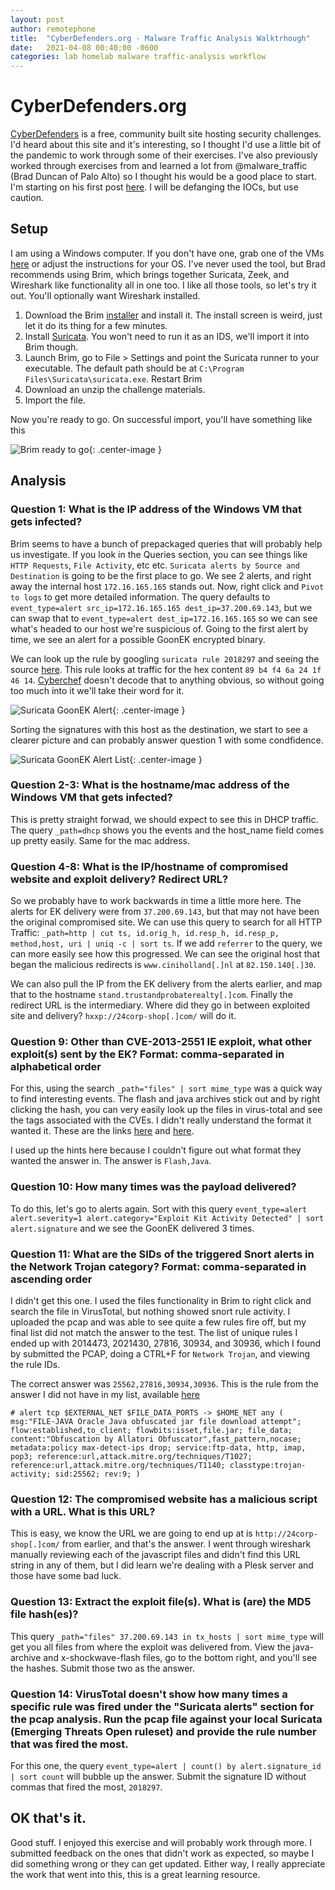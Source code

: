 ```yaml
---
layout: post
author: remotephone
title:  "CyberDefenders.org - Malware Traffic Analysis Walktrhough"
date:   2021-04-08 00:40:00 -0600
categories: lab homelab malware traffic-analysis workflow
---
```


# CyberDefenders.org

[CyberDefenders](https://cyberdefenders.org/) is a free, community built site hosting security challenges. I'd heard about this site and it's interesting, so I thought I'd use a little bit of the pandemic to work through some of their exercises. I've also previously worked through exercises from and learned a lot from @malware_traffic (Brad Duncan of Palo Alto) so I thought his would be a good place to start. I'm starting on his first post [here](https://cyberdefenders.org/labs/17). I will be defanging the IOCs, but use caution.


## Setup

I am using a Windows computer. If you don't have one, grab one of the VMs [here](https://developer.microsoft.com/en-us/windows/downloads/virtual-machines/) or adjust the instructions for your OS. I've never used the tool, but Brad recommends using Brim, which brings together Suricata, Zeek, and Wireshark like functionality all in one too. I like all those tools, so let's try it out. You'll optionally want Wireshark installed.

1. Download the Brim [installer](https://www.brimsecurity.com/download/) and install it. The install screen is weird, just let it do its thing for a few minutes.  
2. Install [Suricata](https://suricata-ids.org/download/). You won't need to run it as an IDS, we'll import it into Brim though.  
3. Launch Brim, go to File > Settings and point the Suricata runner to your executable. The default path should be at `C:\Program Files\Suricata\suricata.exe`. Restart Brim  
4. Download an unzip the challenge materials.  
5. Import the file. 

Now you're ready to go. On successful import, you'll have something like this

![Brim ready to go]({{site.url}}/images/brim_mta1_1.png){: .center-image }


## Analysis

### Question 1: What is the IP address of the Windows VM that gets infected?

Brim seems to have a bunch of prepackaged queries that will probably help us investigate. If you look in the Queries section, you can see things like `HTTP Requests`, `File Activity`, etc etc. `Suricata alerts by Source and Destination` is going to be the first place to go. We see 2 alerts, and right away the internal host `172.16.165.165` stands out. Now, right click and `Pivot to logs` to get more detailed information. The query defaults to `event_type=alert src_ip=172.16.165.165 dest_ip=37.200.69.143`, but we can swap that to `event_type=alert dest_ip=172.16.165.165` so we can see what's headed to our host we're suspicious of. Going to the first alert by time, we see an alert for a possible GoonEK encrypted binary. 

We can look up the rule by googling `suricata rule 2018297` and seeing the source [here](https://github.com/OISF/suricata-update/blob/master/tests/emerging-current_events.rules#L2661). This rule looks at traffic for the hex content `89 b4 f4 6a 24 1f 46 14`. [Cyberchef](https://gchq.github.io/CyberChef/#recipe=From_Hex('Auto')&input=ODkgYjQgZjQgNmEgMjQgMWYgNDYgMTQ) doesn't decode that to anything obvious, so without going too much into it we'll take their word for it.  

![Suricata GoonEK Alert]({{site.url}}/images/brim_mta1_2.png){: .center-image }

Sorting the signatures with this host as the destination, we start to see a clearer picture and can probably answer question 1 with some condfidence. 

![Suricata GoonEK Alert List]({{site.url}}/images/brim_mta1_3.png){: .center-image }


### Question 2-3: What is the hostname/mac address of the Windows VM that gets infected?  

This is pretty straight forwad, we should expect to see this in DHCP traffic. The query `_path=dhcp` shows you the events and the host_name field comes up pretty easily. Same for the mac address.  

### Question 4-8: What is the IP/hostname of compromised website and exploit delivery? Redirect URL?  

So we probably have to work backwards in time a little more here. The alerts for EK delivery were from `37.200.69.143`, but that may not have been the original compromised site. We can use this query to search for all HTTP Traffic: `_path=http | cut ts, id.orig_h, id.resp_h, id.resp_p, method,host, uri | uniq -c | sort ts`. If we add `referrer` to the query, we can more easily see how this progressed. We can see the original host that began the malicious redirects is `www.ciniholland[.]nl` at `82.150.140[.]30`.  

We can also pull the IP from the EK delivery from the alerts earlier, and map that to the hostname `stand.trustandprobaterealty[.]com`.  Finally the redirect URL is the intermediary. Where did they go in between exploited site and delivery?  `hxxp://24corp-shop[.]com/` will do it.  


### Question 9: Other than CVE-2013-2551 IE exploit, what other exploit(s) sent by the EK? Format: comma-separated in alphabetical order	

For this, using the search `_path="files" | sort mime_type` was a quick way to find interesting events. The flash and java archives stick out and by right clicking the hash, you can very easily look up the files in virus-total and see the tags associated with the CVEs. I didn't really understand the format it wanted it. These are the links [here](https://www.virustotal.com/gui/file/e2e33b802a0d939d07bd8291f23484c2f68ccc33dc0655eb4493e5d3aebc0747/detection) and [here](https://www.virustotal.com/gui/file/178be0ed83a7a9020121dee1c305fd6ca3b74d15836835cfb1684da0b44190d3/detection).  

I used up the hints here because I couldn't figure out what format they wanted the answer in. The answer is `Flash,Java`.  

### Question 10: How many times was the payload delivered?	

To do this, let's go to alerts again. Sort with this query `event_type=alert alert.severity=1 alert.category="Exploit Kit Activity Detected" | sort alert.signature` and we see the GoonEK delivered 3 times.

### Question 11: What are the SIDs of the triggered Snort alerts in the Network Trojan category? Format: comma-separated in ascending order	

I didn't get this one. I used the files functionality in Brim to right click and search the file in VirusTotal, but nothing showed snort rule activity. I uploaded the pcap and was able to see quite a few rules fire off, but my final list did not match the answer to the test. The list of unique rules I ended up with 2014473, 2021430, 27816, 30934, and 30936, which I found by submitted the PCAP, doing a CTRL+F for `Network Trojan`, and viewing the rule IDs.  

The correct answer was `25562,27816,30934,30936`. This is the rule from the answer I did not have in my list, available [here](https://github.com/codecat007/snort-rules/blob/master/snortrules-snapshot-3000/rules/snort3-file-java.rules#L52)  

```
# alert tcp $EXTERNAL_NET $FILE_DATA_PORTS -> $HOME_NET any ( msg:"FILE-JAVA Oracle Java obfuscated jar file download attempt"; flow:established,to_client; flowbits:isset,file.jar; file_data; content:"Obfuscation by Allatori Obfuscator",fast_pattern,nocase; metadata:policy max-detect-ips drop; service:ftp-data, http, imap, pop3; reference:url,attack.mitre.org/techniques/T1027; reference:url,attack.mitre.org/techniques/T1140; classtype:trojan-activity; sid:25562; rev:9; )

```


### Question 12: The compromised website has a malicious script with a URL. What is this URL?	

This is easy, we know the URL we are going to end up at is `http://24corp-shop[.]com/` from earlier, and that's the answer. I went through wireshark manually reviewing each of the javascript files and didn't find this URL string in any of them, but I did learn we're dealing with a Plesk server and those have some bad luck.

### Question 13: Extract the exploit file(s). What is (are) the MD5 file hash(es)?	

This query `_path="files" 37.200.69.143 in tx_hosts | sort mime_type` will get you all files from where the exploit was delivered from. View the java-archive and x-shockwave-flash files, go to the bottom right, and you'll see the hashes. Submit those two as the answer. 


### Question 14: VirusTotal doesn't show how many times a specific rule was fired under the "Suricata alerts" section for the pcap analysis. Run the pcap file against your local Suricata (Emerging Threats Open ruleset) and provide the rule number that was fired the most.	

For this one, the query `event_type=alert | count() by alert.signature_id | sort count` will bubble up the answer. Submit the signature ID without commas that fired the most, `2018297`. 


## OK that's it.

Good stuff. I enjoyed this exercise and will probably work through more. I submitted feedback on the ones that didn't work as expected, so maybe I did something wrong or they can get updated. Either way, I really appreciate the work that went into this, this is a great learning resource. 